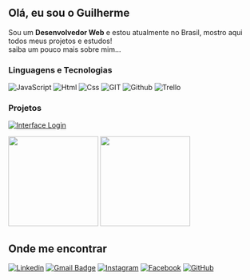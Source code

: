 <!--[![](https://raw.githubusercontent.com/adamalston/adamalston/master/profile.gif)](https://www.adamalston.com/) If you want the template for my gif, email me! --> <!-- [TypeScript](https://img.shields.io/badge/-TypeScript-000?&logo=TypeScript) -->
## Olá, eu sou o Guilherme
Sou um **Desenvolvedor Web** e estou atualmente no Brasil, mostro aqui todos meus projetos e estudos!<br>saiba um pouco mais sobre mim... 
 
### Linguagens e Tecnologias

![JavaScript](https://img.shields.io/badge/-JavaScript-000?&logo=JavaScript)
![Html](https://img.shields.io/badge/-HTML5-000?&logo=html5)
![Css](https://img.shields.io/badge/-CSS3-000?&logo=css3)
![GIT](https://img.shields.io/badge/-GIT-000?&logo=git)
![Github](https://img.shields.io/badge/-Github-000?&logo=GitHub)
![Trello](https://img.shields.io/badge/-Trello-000?style=flat&logo=trello&logoColor=007ACC)

### Projetos
[![Interface Login](https://img.shields.io/badge/-🔐%20Interface%20Login-black?style=flat-square&link=https://github.com/guilhermehfr/interface-login)](https://github.com/guilhermehfr/interface-login)

<a href="https://github.com/ProgrammerUS"></a>
<img loading="lazy" height="180em" src="https://github-readme-stats.vercel.app/api/top-langs/?username=guilhermehfr&layout=compact&langs_count=7&theme=tokyonight"/>
<img loading="lazy" height="180em" src="https://github-readme-stats.vercel.app/api?username=guilhermehfr&show_icons=true&theme=tokyonight&include_all_commits=true&count_private=true"/>

## Onde me encontrar

[![Linkedin](https://img.shields.io/badge/-Linkedin-blue?style=flat-square&logo=Linkedin&logoColor=white&link=https://www.linkedin.com/in/guilherme-henrique-9208162a9/)](https://www.linkedin.com/in/guilherme-henrique-9208162a9/)
[![Gmail Badge](https://img.shields.io/badge/-guihenrique.bra@gmail.com-006bed?style=flat-square&logo=Gmail&logoColor=white&link=mailto:guihenrique.bra@gmail.com)](mailto:guihenrique.bra@gmail.com)
[![Instagram](https://img.shields.io/badge/-Instagram-DF0174?style=flat-square&labelColor=DF0174&logo=instagram&logoColor=white&link=https://www.instagram.com/guilherme.hze/)](https://www.instagram.com/guilherme.hze/)
[![Facebook](https://img.shields.io/badge/-Facebook-3b5998?style=flat-square&labelColor=3b5998&logo=facebook&logoColor=white&link=https://www.facebook.com/profile.php?id=61566922061917)](https://www.facebook.com/profile.php?id=61566922061917)
[![GitHub](https://img.shields.io/badge/-Github-70a5fd?style=flat-square&labelColor=000&logo=github&logoColor=white&link=https://github.com/guilhermehfr)](https://github.com/guilhermehfr)




